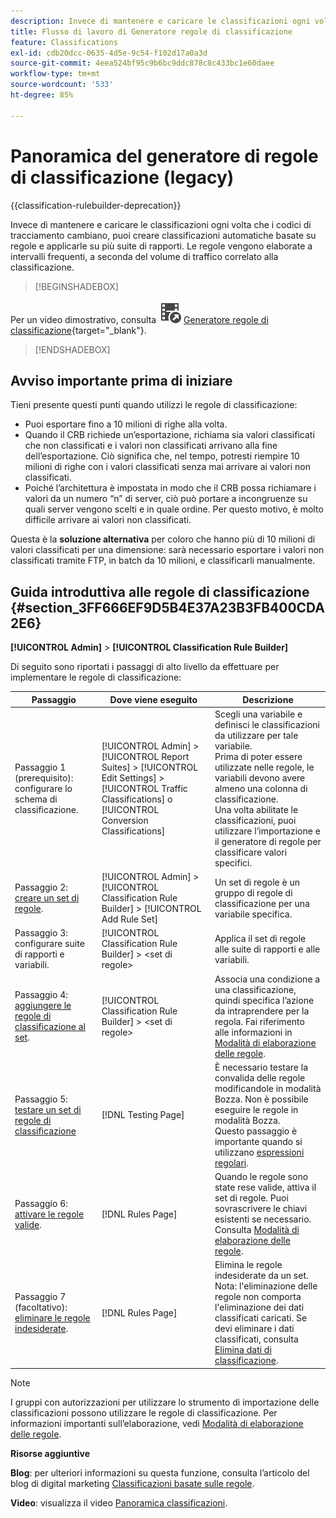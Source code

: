 ```yaml
---
description: Invece di mantenere e caricare le classificazioni ogni volta che i codici di tracciamento cambiano, puoi creare classificazioni automatiche basate su regole e applicarle su più suite di rapporti. Le regole vengono elaborate a intervalli frequenti, a seconda del volume di traffico correlato alla classificazione.
title: Flusso di lavoro di Generatore regole di classificazione
feature: Classifications
exl-id: cdb20dcc-0635-4d5e-9c54-f102d17a0a3d
source-git-commit: 4eea524bf95c9b6bc9ddc878c8c433bc1e60daee
workflow-type: tm+mt
source-wordcount: '533'
ht-degree: 85%

---
```


# Panoramica del generatore di regole di classificazione (legacy)

{{classification-rulebuilder-deprecation}}

Invece di mantenere e caricare le classificazioni ogni volta che i codici di tracciamento cambiano, puoi creare classificazioni automatiche basate su regole e applicarle su più suite di rapporti. Le regole vengono elaborate a intervalli frequenti, a seconda del volume di traffico correlato alla classificazione.

>[!BEGINSHADEBOX]

Per un video dimostrativo, consulta ![VideoCheckedOut](/help/assets/icons/VideoCheckedOut.svg) [Generatore regole di classificazione](https://video.tv.adobe.com/v/25884?quality=12&learn=on){target="_blank"}.

>[!ENDSHADEBOX]

## Avviso importante prima di iniziare

Tieni presente questi punti quando utilizzi le regole di classificazione:

* Puoi esportare fino a 10 milioni di righe alla volta.
* Quando il CRB richiede un’esportazione, richiama sia valori classificati che non classificati e i valori non classificati arrivano alla fine dell’esportazione. Ciò significa che, nel tempo, potresti riempire 10 milioni di righe con i valori classificati senza mai arrivare ai valori non classificati.
* Poiché l’architettura è impostata in modo che il CRB possa richiamare i valori da un numero “n” di server, ciò può portare a incongruenze su quali server vengono scelti e in quale ordine. Per questo motivo, è molto difficile arrivare ai valori non classificati.

Questa è la **soluzione alternativa** per coloro che hanno più di 10 milioni di valori classificati per una dimensione: sarà necessario esportare i valori non classificati tramite FTP, in batch da 10 milioni, e classificarli manualmente.

## Guida introduttiva alle regole di classificazione {#section_3FF666EF9D5B4E37A23B3FB400CDA2E6}

**[!UICONTROL Admin]** > **[!UICONTROL Classification Rule Builder]**

Di seguito sono riportati i passaggi di alto livello da effettuare per implementare le regole di classificazione:

| Passaggio | Dove viene eseguito | Descrizione |
|--- |--- |--- |
| Passaggio 1 (prerequisito): configurare lo schema di classificazione. | [!UICONTROL Admin] > [!UICONTROL Report Suites] > [!UICONTROL Edit Settings] > [!UICONTROL Traffic Classifications] o [!UICONTROL Conversion Classifications] | Scegli una variabile e definisci le classificazioni da utilizzare per tale variabile. <br>Prima di poter essere utilizzate nelle regole, le variabili devono avere almeno una colonna di classificazione.<br>Una volta abilitate le classificazioni, puoi utilizzare l’importazione e il generatore di regole per classificare valori specifici. |
| Passaggio 2: [creare un set di regole](classification-rule-set.md). | [!UICONTROL Admin] >  [!UICONTROL Classification Rule Builder] > [!UICONTROL Add Rule Set] | Un set di regole è un gruppo di regole di classificazione per una variabile specifica. |
| Passaggio 3: configurare suite di rapporti e variabili. | [!UICONTROL Classification Rule Builder] > &lt;set di regole> | Applica il set di regole alle suite di rapporti e alle variabili. |
| Passaggio 4: [aggiungere le regole di classificazione al set](classification-quickstart-rules.md). | [!UICONTROL Classification Rule Builder] > &lt;set di regole> | Associa una condizione a una classificazione, quindi specifica l’azione da intraprendere per la regola.  Fai riferimento alle informazioni in [Modalità di elaborazione delle regole](classification-quickstart-rules.md). |
| Passaggio 5: [testare un set di regole di classificazione](classification-quickstart-rules.md) | [!DNL Testing Page] | È necessario testare la convalida delle regole modificandole in modalità Bozza. Non è possibile eseguire le regole in modalità Bozza.<br>Questo passaggio è importante quando si utilizzano [espressioni regolari](classification-quickstart-rules.md). |
| Passaggio 6: [attivare le regole valide](classification-rule-definitions.md). | [!DNL Rules Page] | Quando le regole sono state rese valide, attiva il set di regole.  Puoi sovrascrivere le chiavi esistenti se necessario. Consulta [Modalità di elaborazione delle regole](classification-quickstart-rules.md). |
| Passaggio 7 (facoltativo): [eliminare le regole indesiderate](classification-rule-definitions.md). | [!DNL Rules Page] | Elimina le regole indesiderate da un set.<br>Nota: l&#39;eliminazione delle regole non comporta l&#39;eliminazione dei dati classificati caricati. Se devi eliminare i dati classificati, consulta [Elimina dati di classificazione](/help/components/classifications/importer/t-delete-classification-data.md). |

>[!NOTE]
>
>I gruppi con autorizzazioni per utilizzare lo strumento di importazione delle classificazioni possono utilizzare le regole di classificazione. Per informazioni importanti sull’elaborazione, vedi [Modalità di elaborazione delle regole](classification-quickstart-rules.md).

**Risorse aggiuntive**

**Blog**: per ulteriori informazioni su questa funzione, consulta l’articolo del blog di digital marketing [Classificazioni basate sulle regole](https://theblog.adobe.com/rule-based-classifications-part-1-making-classifications-easier/).

**Video**: visualizza il video [Panoramica classificazioni](https://experienceleague.adobe.com/docs/analytics-learn/tutorials/components/classifications/overview-of-classifications.html).

